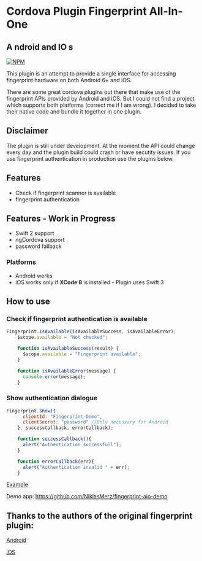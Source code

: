 # Cordova Plugin Fingerprint All-In-One
## **A** ndroid and **IO** s

[![NPM](https://nodei.co/npm/cordova-plugin-fingerprint-aio.png?downloads=true&downloadRank=true&stars=true)](https://nodei.co/npm/cordova-plugin-fingerprint-aio/)


This plugin is an attempt to provide a single interface for accessing fingerprint hardware on both Android 6+ and iOS.

There are some great cordova plugins out there that make use of the fingerprint APIs provided by Android and iOS. But I could not find a project which supports both platforms (correct me if I am wrong). I decided to take their native code and bundle it together in one plugin.

## Disclaimer
The plugin is still under development. At the moment the API could change every day and the plugin build could crash or have secutity issues. If you use fingerprint authentication in production use the plugins below.

## Features

* Check if fingerprint scanner is available
* fingerprint authentication

## Features - Work in Progress

* Swift 2 support
* ngCordova support
* password fallback


### Platforms

* Android works
* iOS works only if **XCode 8** is installed - Plugin uses Swift 3

## How to use

### Check if fingerprint authentication is available
```javascript
Fingerprint.isAvailable(isAvailableSuccess, isAvailableError);
    $scope.available = "Not checked";

    function isAvailableSuccess(result) {
      $scope.available = "Fingerprint available";
    }

    function isAvailableError(message) {
      console.error(message);
    }
```

### Show authentication dialogue
```javascript
Fingerprint.show({
      clientId: "Fingerprint-Demo",
      clientSecret: "password" //Only necessary for Android
    }, successCallback, errorCallback);

    function successCallback(){
      alert("Authentication successfull");
    }

    function errorCallback(err){
      alert("Authentication invalid " + err);
    }
```

[Example](https://github.com/NiklasMerz/fingerprint-aio-demo/blob/master/www/js/controllers.js)

Demo app: https://github.com/NiklasMerz/fingerprint-aio-demo

## Thanks to the authors of the original fingerprint plugin:

[Android](https://github.com/mjwheatley/cordova-plugin-android-fingerprint-auth)

[iOS](https://github.com/EddyVerbruggen/cordova-plugin-touch-id)

